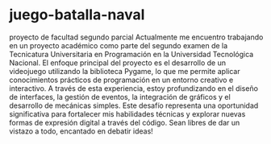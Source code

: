 # juego-batalla-naval
proyecto de facultad segundo parcial
Actualmente me encuentro trabajando en un proyecto académico como parte del segundo examen de la Tecnicatura Universitaria en Programación en la Universidad Tecnológica Nacional. El enfoque principal del proyecto es el desarrollo de un videojuego utilizando la biblioteca Pygame, lo que me permite aplicar conocimientos prácticos de programación en un entorno creativo e interactivo. A través de esta experiencia, estoy profundizando en el diseño de interfaces, la gestión de eventos, la integración de gráficos y el desarrollo de mecánicas simples. Este desafío representa una oportunidad significativa para fortalecer mis habilidades técnicas y explorar nuevas formas de expresión digital a través del código.
Sean libres de dar un vistazo a todo, encantado en debatir ideas!
